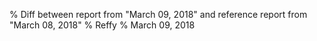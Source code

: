 % Diff between report from "March 09, 2018" and reference report from "March 08, 2018"
% Reffy
% March 09, 2018

